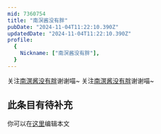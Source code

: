 ```yaml
---
mid: 7360754
title: "南溟酱没有胖"
pubDate: "2024-11-04T11:22:10.390Z"
updatedDate: "2024-11-04T11:22:10.390Z"
profile:
  {
    Nickname: ["南溟酱没有胖"],
  }
---
```


关注[南溟酱没有胖](https://space.bilibili.com/7360754)谢谢喵~ 关注[南溟酱没有胖](https://space.bilibili.com/7360754)谢谢喵~

## 此条目有待补充
你可以在[这里](https://github.com/Yuhanawa/VTuber.ICU-Content/edit/master/v/南溟酱没有胖/index.md)编辑本文
